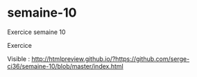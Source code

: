 # semaine-10
Exercice semaine 10
 
 Exercice 
 
 Visible : http://htmlpreview.github.io/?https://github.com/serge-ci36/semaine-10/blob/master/index.html
